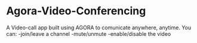 # Agora-Video-Conferencing
A Video-call app built using AGORA to comunicate anywhere, anytime. 
You can:
-join/leave a channel 
-mute/unmute
-enable/disable the video
